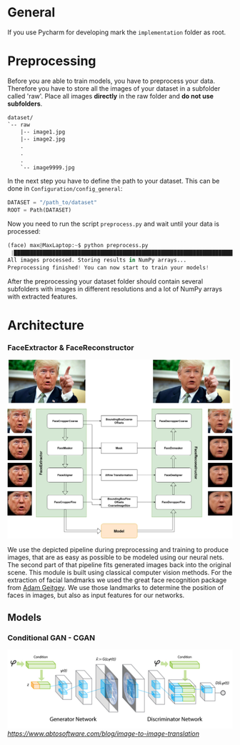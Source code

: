 # General
If you use Pycharm for developing mark the `implementation` folder as root.

# Preprocessing
Before you are able to train models, you have to preprocess your data. Therefore you have to store all the images of
your dataset in a subfolder called 'raw'. Place all images __directly__ in the raw folder and __do not use subfolders__.

```
dataset/
`-- raw
    |-- image1.jpg
    |-- image2.jpg
    .
    .
    .
    `-- image9999.jpg
```

In the next step you have to define the path to your dataset. This can be done in `Configuration/config_general`:

```python
DATASET = "/path_to/dataset"
ROOT = Path(DATASET)
```

Now you need to run the script `preprocess.py` and wait until your data is processed:
```python
(face) max@MaxLaptop:~$ python preprocess.py 
 |████████████████████████████████████████████████████████████████████████████████████████████████████| 100.0%                                                                                                                                                          
All images processed. Storing results in NumPy arrays...                                                                                                                                                                                                                
Preprocessing finished! You can now start to train your models!  
```

After the preprocessing your dataset folder should contain several subfolders with images in different resolutions and
a lot of NumPy arrays with extracted features.

# Architecture
### FaceExtractor & FaceReconstructor

![FaceExtractor FaceReconstructor](images/FaceExtractor_FaceReconstructor.jpg "FaceExtractor & FaceReconstructor")

We use the depicted pipeline during preprocessing and training to produce images, that are as easy as possible to
be modeled using our neural nets. The second part of that pipeline fits generated images back into the original scene.
This module is built using classical computer vision methods. For the extraction of facial landmarks we used the great
face recognition package from [Adam Geitgey](https://github.com/ageitgey/face_recognition). We use those landmarks to determine the
position of faces in images, but also as input features for our networks.

## Models
### Conditional GAN - CGAN
![CGAN](images/CGAN.jpg "Conditional GAN; image: https://www.abtosoftware.com/blog/image-to-image-translation")
*https://www.abtosoftware.com/blog/image-to-image-translation*